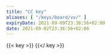 ```yaml
---
title: "CC key"
aliases: [ "/keys/board/vv/" ]
expiryDate: 2021-09-09T23:36:56+02:00
date: 2021-09-02T23:36:56+02:00
---
```

{{< key >}}
{{</ key >}}